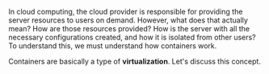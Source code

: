 In cloud computing, the cloud provider is responsible
for providing the server resources to users on demand. However, what
does that actually mean? How are those resources provided? How is the
server with all the necessary configurations created, and how it is
isolated from other users? To understand this, we must understand how
containers work.

Containers are basically a type of **virtualization**. Let's discuss
this concept.
